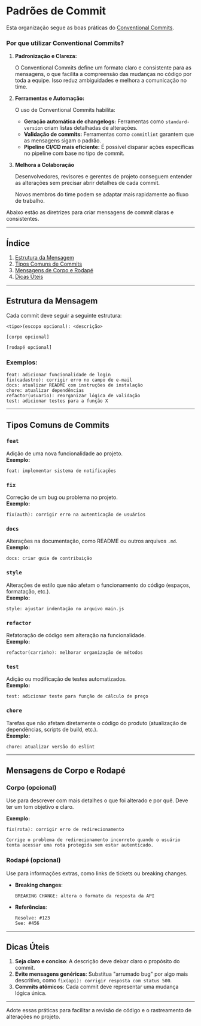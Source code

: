 # Padrões de Commit

Esta organização segue as boas práticas do [Conventional Commits](https://www.conventionalcommits.org/pt-br/v1.0.0/).

### Por que utilizar Conventional Commits?

1. **Padronização e Clareza:**&#x20;

   O Conventional Commits define um formato claro e consistente para as mensagens, o que facilita a compreensão das mudanças no código por toda a equipe. Isso reduz ambiguidades e melhora a comunicação no time.

2. **Ferramentas e Automação:**&#x20;

   O uso de Conventional Commits habilita:

   - **Geração automática de changelogs:** Ferramentas como `standard-version` criam listas detalhadas de alterações.
   - **Validação de commits:** Ferramentas como `commitlint` garantem que as mensagens sigam o padrão.
   - **Pipeline CI/CD mais eficiente:** É possível disparar ações específicas no pipeline com base no tipo de commit.

3. **Melhora a Colaboração**

   Desenvolvedores, revisores e gerentes de projeto conseguem entender as alterações sem precisar abrir detalhes de cada commit.

   Novos membros do time podem se adaptar mais rapidamente ao fluxo de trabalho.

Abaixo estão as diretrizes para criar mensagens de commit claras e consistentes.

---

## Índice

1. [Estrutura da Mensagem](#estrutura-da-mensagem)
2. [Tipos Comuns de Commits](#tipos-comuns-de-commits)
3. [Mensagens de Corpo e Rodapé](#mensagens-de-corpo-e-rodapé)
4. [Dicas Úteis](#dicas-úteis)

---

## Estrutura da Mensagem

Cada commit deve seguir a seguinte estrutura:

```plaintext
<tipo>(escopo opcional): <descrição>

[corpo opcional]

[rodapé opcional]
```

### Exemplos:

```plaintext
feat: adicionar funcionalidade de login
fix(cadastro): corrigir erro no campo de e-mail
docs: atualizar README com instruções de instalação
chore: atualizar dependências
refactor(usuario): reorganizar lógica de validação
test: adicionar testes para a função X
```

---

## Tipos Comuns de Commits

### `feat`

Adição de uma nova funcionalidade ao projeto.\
**Exemplo:**

```plaintext
feat: implementar sistema de notificações
```

### `fix`

Correção de um bug ou problema no projeto.\
**Exemplo:**

```plaintext
fix(auth): corrigir erro na autenticação de usuários
```

### `docs`

Alterações na documentação, como README ou outros arquivos `.md`.\
**Exemplo:**

```plaintext
docs: criar guia de contribuição
```

### `style`

Alterações de estilo que não afetam o funcionamento do código (espaços, formatação, etc.).\
**Exemplo:**

```plaintext
style: ajustar indentação no arquivo main.js
```

### `refactor`

Refatoração de código sem alteração na funcionalidade.\
**Exemplo:**

```plaintext
refactor(carrinho): melhorar organização de métodos
```

### `test`

Adição ou modificação de testes automatizados.\
**Exemplo:**

```plaintext
test: adicionar teste para função de cálculo de preço
```

### `chore`

Tarefas que não afetam diretamente o código do produto (atualização de dependências, scripts de build, etc.).\
**Exemplo:**

```plaintext
chore: atualizar versão do eslint
```

---

## Mensagens de Corpo e Rodapé

### Corpo (opcional)

Use para descrever com mais detalhes o que foi alterado e por quê. Deve ter um tom objetivo e claro.

**Exemplo:**

```plaintext
fix(rota): corrigir erro de redirecionamento

Corrige o problema de redirecionamento incorreto quando o usuário tenta acessar uma rota protegida sem estar autenticado.
```

### Rodapé (opcional)

Use para informações extras, como links de tickets ou breaking changes.

- **Breaking changes**:

  ```plaintext
  BREAKING CHANGE: altera o formato da resposta da API
  ```

- **Referências**:

  ```plaintext
  Resolve: #123
  See: #456
  ```

---

## Dicas Úteis

1. **Seja claro e conciso**: A descrição deve deixar claro o propósito do commit.
2. **Evite mensagens genéricas**: Substitua "arrumado bug" por algo mais descritivo, como `fix(api): corrigir resposta com status 500`.
3. **Commits atômicos**: Cada commit deve representar uma mudança lógica única.

---

Adote essas práticas para facilitar a revisão de código e o rastreamento de alterações no projeto.

